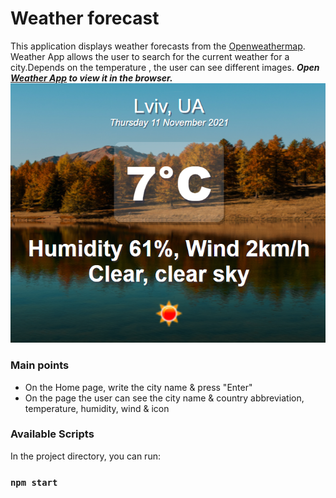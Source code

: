 # Weather forecast

This application displays weather forecasts from the [Openweathermap](https://openweathermap.org/api).
Weather App allows the user to search for the current weather for a city.Depends on the temperature , the user can see different images. ___Open [Weather App]() to view it in the browser.___
![image1](https://github.com/OksanaKis/React/blob/main/src/images/weather1.png)

### Main points
* On the Home page, write the city name & press "Enter"
* On the page the user can see the city name & country abbreviation, temperature, humidity, wind & icon

### Available Scripts
In the project directory, you can run:

### `npm start`
